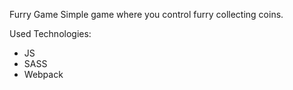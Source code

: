 Furry Game
Simple game where you control furry collecting coins.

Used Technologies:
- JS
- SASS
- Webpack

